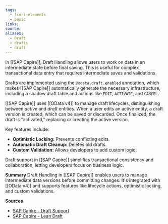```yaml
---
tags:
  - fiori-elements
  - basic
links:
source:
aliases:
  - Draft
  - drafts
  - draft
---
```

In [[SAP Capire]], Draft Handling allows users to work on data in an intermediate state before final saving. This is useful for complex transactional data entry that requires intermediate saves and validations.

Drafts are implemented using the `@odata.draft.enabled` annotation, which makes [[SAP Capire]] automatically generate the necessary infrastructure, including a shadow draft table and actions like `EDIT`, `ACTIVATE`, and `CANCEL`.

[[SAP Capire]] uses [[OData v4]] to manage draft lifecycles, distinguishing between *active* and *draft* entities. When a user edits an active entity, a draft version is created, which can be saved or discarded. Once finalized, the draft is "activated," replacing or creating the active version.

Key features include:
- **Optimistic Locking:** Prevents conflicting edits.
- **Automatic Draft Cleanup:** Deletes old drafts.
- **Custom Validation:** Allows developers to add custom logic.

Draft support in [[SAP Capire]] simplifies transactional consistency and collaboration, letting developers focus on business logic.

**Summary**
Draft Handling in [[SAP Capire]] enables users to manage intermediate data versions before committing changes. It's integrated with [[OData v4]] and supports features like lifecycle actions, optimistic locking, and custom validations.

**Sources**
- [SAP Capire - Draft Support](https://cap.cloud.sap/docs/advanced/fiori#draft-support)
- [SAP Capire - Lean Draft](https://cap.cloud.sap/docs/node.js/fiori#lean-draft)